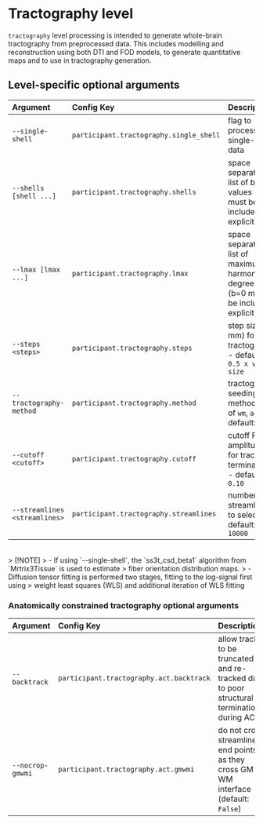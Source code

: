 # Tractography level

`tractography` level processing is intended to generate whole-brain
tractography from preprocessed data. This includes modelling and reconstruction
using both DTI and FOD models, to generate quantitative maps and to use in tractography
generation.

## Level-specific optional arguments

| Argument | Config Key | Description |
| :- | :- | :- |
| `--single-shell` | `participant.tractography.single_shell` | flag to process single-shell data |
| `--shells [shell ...]` | `participant.tractography.shells` | space separated list of b-values (b=0 must be included explicitly) |
| `--lmax [lmax ...]` | `participant.tractography.lmax` | space separated list of maximum harmonic degrees (b=0 must be included explicitly) |
| `--steps <steps>` | `participant.tractography.steps` | step size (in mm) for tractography - default: `0.5 x voxel size` |
| `--tractography-method` | `participant.tractography.method` | tractography seeding method; one of `wm`, `act` - default: `wm` |
| `--cutoff <cutoff>` | `participant.tractography.cutoff` | cutoff FOD amplitude for track termination - default: `0.10` |
| `--streamlines <streamlines>` | `participant.tractography.streamlines` | number of streamlines to select - default: `10000` |

</br>
> [!NOTE]
> - If using `--single-shell`, the `ss3t_csd_beta1` algorithm from `Mrtrix3Tissue` is used to estimate
> fiber orientation distribution maps.
> - Diffusion tensor fitting is performed two stages, fitting to the log-signal first using
> weight least squares (WLS) and additional iteration of WLS fitting

### Anatomically constrained tractography optional arguments

| Argument | Config Key | Description |
| :- | :- | :- |
| `--backtrack` | `participant.tractography.act.backtrack` | allow tracks to be truncated and re-tracked due to poor structural termination during ACT |
| `--nocrop-gmwmi` | `participant.tractography.act.gmwmi` | do not crop streamline end points as they cross GM-WM interface (default: `False`) |
